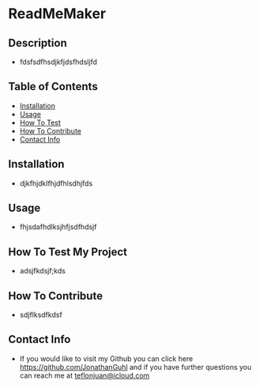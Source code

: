 # ReadMeMaker

## Description

 - fdsfsdfhsdjkfjdsfhdsljfd

## Table of Contents
    
 - [Installation](#installation)
 - [Usage](#usage)
 - [How To Test](#test)
 - [How To Contribute](#collab)
 - [Contact Info](#contactInfo)

## Installation

 - djkfhjdklfhjdfhlsdhjfds

## Usage 

- fhjsdafhdlksjhfjsdfhdsjf

## How To Test My Project

- adsjfkdsjf;kds

## How To Contribute

- sdjflksdfkdsf

## Contact Info 

- If you would like to visit my Github you can click here https://github.com/JonathanGuhl and if you have further questions you can reach me at teflonjuan@icloud.com
